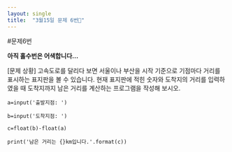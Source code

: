 ```yaml
---
layout: single
title:  "3월15일 문제 6번🧐"
---
```


#문제6번

**아직 홀수번은 어색합니다...** 

[문제 상황]
고속도로를 달리다 보면 서울이나 부산을 시작 기준으로 기점마다 거리를 표시하는 표지판을
볼 수 있습니다. 현재 표지판에 적힌 숫자와 도착지의 거리를 입력하였을 때 도착지까지 남은
거리를 계산하는 프로그램을 작성해 보시오.

~~~
a=input('출발지점: ')

b=input('도착지점: ')

c=float(b)-float(a)

print('남은 거리는 {}km입니다.'.format(c))
~~~
